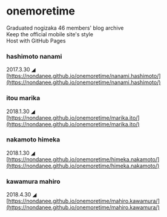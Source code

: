 # onemoretime
Graduated nogizaka 46 members' blog archive  
Keep the official mobile site's style  
Host with GitHub Pages  

### hashimoto nanami
2017.3.30 ◢  
[https://nondanee.github.io/onemoretime/nanami.hashimoto/](https://nondanee.github.io/onemoretime/nanami.hashimoto/)

### itou marika
2018.1.30 ◢  
[https://nondanee.github.io/onemoretime/marika.ito/](https://nondanee.github.io/onemoretime/marika.ito/)

### nakamoto himeka
2018.1.30 ◢  
[https://nondanee.github.io/onemoretime/himeka.nakamoto/](https://nondanee.github.io/onemoretime/himeka.nakamoto/)

### kawamura mahiro

2018.4.30 ◢  
[https://nondanee.github.io/onemoretime/mahiro.kawamura/](https://nondanee.github.io/onemoretime/mahiro.kawamura/)